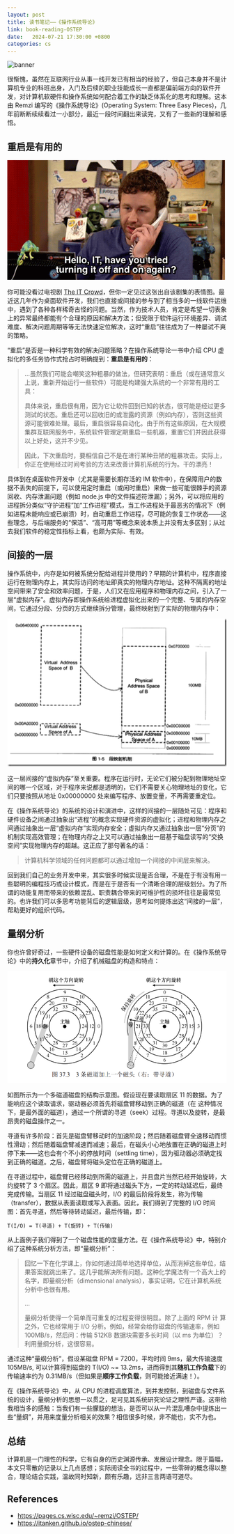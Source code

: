 ```yaml
---
layout: post
title: 读书笔记——《操作系统导论》
link: book-reading-OSTEP
date:   2024-07-21 17:30:00 +0800
categories: cs
---
```


![banner](https://img9.doubanio.com/view/subject/l/public/s32332106.jpg)

很惭愧，虽然在互联网行业从事一线开发已有相当的经验了，但自己本身并不是计算机专业的科班出身，入门及后续的职业技能成长一直都是偏前端方向的软件开发，对计算机软硬件和操作系统如何配合着工作的缺乏体系化的思考和理解。这本由 Remzi 编写的《操作系统导论》(Operating System: Three Easy Pieces)，几年前断断续续看过一小部分，最近一段时间翻出来读完，又有了一些新的理解和感悟。

## 重启是有用的

![the it crowd](/img/2024-07-21/ostep-the-it-crowd.png)

你可能没看过电视剧 [The IT Crowd](https://en.wikipedia.org/wiki/The_IT_Crowd)，但你一定见过这张出自该剧集的表情图。最近这几年作为桌面软件开发，我们也直接或间接的参与到了相当多的一线软件运维中，遇到了各种各样稀奇古怪的问题。当然，作为技术人员，肯定是希望一切表象上的异常最终都能有个合理的原因和解决方法；但受限于软件运行环境差异、调试难度、解决问题周期等等无法快速定位解决，这时“重启”往往成为了一种屡试不爽的策略。

“重启”是否是一种科学有效的解决问题策略？在操作系统导论一书中介绍 CPU 虚拟化的多任务协作式抢占时明确提到：**重启是有用的**：

> ...虽然我们可能会嘲笑这种粗暴的做法，但研究表明：重启（或在通常意义上说，重新开始运行一些软件）可能是构建强大系统的一个非常有用的工具：
>
> 具体来说，重启很有用，因为它让软件回到已知的状态，很可能是经过更多测试的状态。重启还可以回收旧的或泄露的资源（例如内存），否则这些资源可能很难处理。最后，重启很容易自动化。由于所有这些原因，在大规模集群互联网服务中，系统软件管理定期重启一些机器，重置它们并因此获得以上好处，这并不少见。
>
> 因此，下次重启时，要相信自己不是在进行某种丑陋的粗暴攻击。实际上，你正在使用经过时间考验的方法来改善计算机系统的行为。干的漂亮！
>

具体到在桌面软件开发中（尤其是需要长期存活的 IM 软件中），在保障用户的数据不丢失的前提下，可以使用定时重启（或闲时重启）来做一些可能很棘手的资源回收、内存泄漏问题（例如 node.js 中的文件描述符泄漏）；另外，可以将应用的进程拆分类似“守护进程”加“工作进程”模式，当工作进程处于最恶劣的情况下（例如进程未能响应或已崩溃）时，自动重启工作进程，尽可能的恢复工作状态——这些理念，与后端服务的“保活”、“高可用”等概念来说本质上并没有太多区别；从过去我们软件的稳定性指标上看，也颇为实际、有效。

## 间接的一层

操作系统中，内存是如何被系统分配给进程并使用的？早期的计算机中，程序直接运行在物理内存上，其实际访问的地址即真实的物理内存地址。这种不隔离的地址空间带来了安全和效率问题，于是，人们又在应用程序和物理内存之间，引入了一层“虚拟内存”。虚拟内存即操作系统给进程虚拟化出来的一个完整、专属的内存空间，它通过分段、分页的方式继续拆分管理，最终映射到了实际的物理内存中：

![virtual mem](/img/2024-07-21/ostep-virtual-mem.png)

这一层间接的“虚拟内存”至关重要。程序在运行时，无论它们被分配到物理地址空间的哪一个区域，对于程序来说都是透明的，它们不需要关心物理地址的变化，它们只要按照从地址 0x00000000 处来编写程序、放置变量，不再需要重定位。

在《操作系统导论》的系统的设计和演进中，这样的间接的一层随处可见：程序和硬件设备之间通过抽象出“进程”的概念实现硬件资源的虚拟化；进程和物理内存之间通过抽象出一层“虚拟内存”实现内存安全；虚拟内存又通过抽象出一层“分页”的机制实现高效管理；在物理内存之上又可以通过抽象出一层基于磁盘读写的“交换空间”实现物理内存的超越。这正应了那句著名的话：

> 计算机科学领域的任何问题都可以通过增加一个间接的中间层来解决。

回到我们自己的业务开发中来，其实很多时候实现是否合理，不是在于有没有用一些聪明的编程技巧或设计模式，而是在于是否有一个清晰合理的层级划分。为了所谓的功能复用而带来的依赖混乱、职责耦合带来的可维护性的损坏往往是最常见的。也许我们可以多思考功能背后的逻辑层级，思考如何提炼出这“间接的一层”，帮助更好的组织代码。

## 量纲分析

你也许曾好奇过，一些硬件设备的磁盘性能是如何定义和计算的。在《操作系统导论》中的**持久化**章节中，介绍了机械磁盘的构造和特点：

![disk seek](/img/2024-07-21/ostep-disk-seek.png)

如图所示为一个多磁道磁盘的结构示意图。假设现在要读取扇区 11 的数据。为了能响应这个读取请求，驱动器必须首先将磁盘臂移动到正确的磁道（在
这种情况下，是最外面的磁道），通过一个所谓的寻道（seek）过程。寻道以及旋转，是最昂贵的磁盘操作之一。

寻道有许多阶段：首先是磁盘臂移动时的加速阶段；然后随着磁盘臂全速移动而惯性滑动；然后随着磁盘臂减速而减速；最后，在磁头小心地放置在正确的磁道上时停下来——这也会有个不小的停放时间（settling time），因为驱动器必须确定找到正确的磁道。之后，磁盘臂将磁头定位在正确的磁道上。

在寻道过程中，磁盘臂已经移动到所需的磁道上，并且盘片当然已经开始旋转，大约旋转了 3 个扇区。因此，扇区 9 即将通过磁头下方，一定的转动延迟后，最终完成传输。当扇区 11 经过磁盘磁头时，I/O 的最后阶段将发生，称为传输（transfer），数据从表面读取或写入表面。因此，我们得到了完整的 I/O 时间图：首先寻道，然后等待转动延迟，最后传输，即：

```
T(I/O) = T(寻道) + T(旋转) + T(传输)
```

从上面例子我们得到了一个磁盘性能的度量方法。在《操作系统导论》中，特别介绍了这种系统分析方法，即“量纲分析”：

> 回忆一下在化学课上，你如何通过简单地选择单位，从而消掉这些单位，结果答案就跳出来了。这几乎能解决所有问题。这种化学魔法有一个高大上的名字，即量纲分析（dimensional analysis），事实证明，它在计算机系统分析中也很有用。
>
> ...
>
> 量纲分析使得一个简单而可重复的过程变得很明显。除了上面的 RPM 计
算之外，它也经常用于 I/O 分析。例如，经常会给你磁盘的传输速率，例如 100MB/s，然后问：传输 512KB 数据块需要多长时间（以 ms 为单位）？利用量纲分析，这很容易。

通过这种“量纲分析”，假设某磁盘 RPM = 7200，平均时间 9ms，最大传输速度 105MB/s, 可以计算得到磁盘的 T(I/O) ~= 13.2ms，进而得到其**随机工作负载**下的传输速率约为 0.31MB/s（但如果是**顺序工作负载**，则可能接近满速！）。

在《操作系统导论》中，从 CPU 的进程调度算法，到并发控制，到磁盘与文件系统的设计，量纲分析的思想一以贯之，足可见其系统研究论证之理性严谨。这带给我相当多的感触：当我们有一些朦胧的想法，是否可以从一片混乱嘈杂中提炼出一些“量纲”，并用来度量分析相关的效果？相信很多时候，非不能也，实不为也。

## 总结

计算机是一门理性的科学，它有自身的历史渊源传承、发展设计理念。限于篇幅，本文只零散的记录以上几点感想；实际阅读全书的过程中，一些零碎的概念得以整合，理论结合实践，温故同时知新，颇有乐趣，远非三言两语可道尽。

## References

- <https://pages.cs.wisc.edu/~remzi/OSTEP/>
- <https://itanken.github.io/ostep-chinese/>
